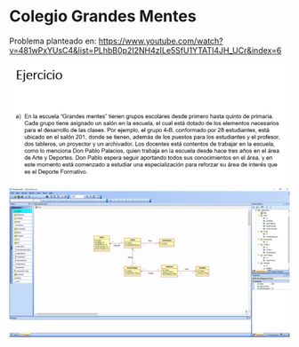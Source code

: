 # Colegio Grandes Mentes

Problema planteado en:
https://www.youtube.com/watch?v=481wPxYUsC4&list=PLhbB0p2I2NH4zILe5SfU1YTATI4JH_UCr&index=6

<img src="img/Problema.PNG">
<img src="img/SOLUCION.PNG">
